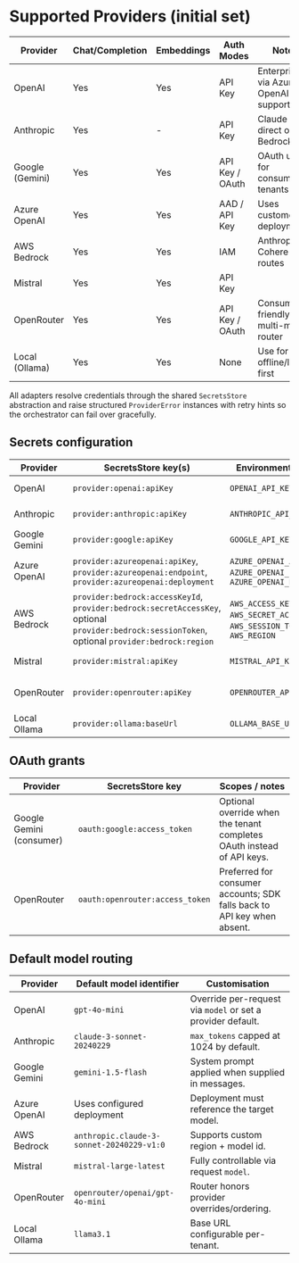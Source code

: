 # Supported Providers (initial set)

| Provider        | Chat/Completion | Embeddings | Auth Modes                 | Notes |
|----------------|------------------|------------|----------------------------|-------|
| OpenAI         | Yes              | Yes        | API Key                    | Enterprise via Azure OpenAI also supported |
| Anthropic      | Yes              | -          | API Key                    | Claude 3 via direct or Bedrock |
| Google (Gemini)| Yes              | Yes        | API Key / OAuth            | OAuth used for consumer tenants |
| Azure OpenAI   | Yes              | Yes        | AAD / API Key              | Uses customer deployments |
| AWS Bedrock    | Yes              | Yes        | IAM                        | Anthropic + Cohere routes |
| Mistral        | Yes              | Yes        | API Key                    |       |
| OpenRouter     | Yes              | Yes        | API Key / OAuth            | Consumer-friendly multi-model router |
| Local (Ollama) | Yes              | Yes        | None                       | Use for offline/local-first |

All adapters resolve credentials through the shared `SecretsStore` abstraction and raise structured `ProviderError` instances
with retry hints so the orchestrator can fail over gracefully.

## Secrets configuration

| Provider | SecretsStore key(s) | Environment fallback | Notes |
|----------|---------------------|-----------------------|-------|
| OpenAI | `provider:openai:apiKey` | `OPENAI_API_KEY` | Required to construct the SDK client. |
| Anthropic | `provider:anthropic:apiKey` | `ANTHROPIC_API_KEY` | Powers Claude 3 via Messages API. |
| Google Gemini | `provider:google:apiKey` | `GOOGLE_API_KEY` | Used for server-to-server Gemini access. |
| Azure OpenAI | `provider:azureopenai:apiKey`, `provider:azureopenai:endpoint`, `provider:azureopenai:deployment` | `AZURE_OPENAI_API_KEY`, `AZURE_OPENAI_ENDPOINT`, `AZURE_OPENAI_DEPLOYMENT` | Deployment name may also be supplied in the chat request. |
| AWS Bedrock | `provider:bedrock:accessKeyId`, `provider:bedrock:secretAccessKey`, optional `provider:bedrock:sessionToken`, optional `provider:bedrock:region` | `AWS_ACCESS_KEY_ID`, `AWS_SECRET_ACCESS_KEY`, `AWS_SESSION_TOKEN`, `AWS_REGION` | Region defaults to `us-east-1` when not provided. |
| Mistral | `provider:mistral:apiKey` | `MISTRAL_API_KEY` | Supports chat + embeddings. |
| OpenRouter | `provider:openrouter:apiKey` | `OPENROUTER_API_KEY` | Falls back to OAuth access token when available. |
| Local Ollama | `provider:ollama:baseUrl` | `OLLAMA_BASE_URL` | Defaults to `http://127.0.0.1:11434`. |

## OAuth grants

| Provider | SecretsStore key | Scopes / notes |
|----------|------------------|----------------|
| Google Gemini (consumer) | `oauth:google:access_token` | Optional override when the tenant completes OAuth instead of API keys. |
| OpenRouter | `oauth:openrouter:access_token` | Preferred for consumer accounts; SDK falls back to API key when absent. |

## Default model routing

| Provider | Default model identifier | Customisation |
|----------|-------------------------|---------------|
| OpenAI | `gpt-4o-mini` | Override per-request via `model` or set a provider default. |
| Anthropic | `claude-3-sonnet-20240229` | `max_tokens` capped at 1024 by default. |
| Google Gemini | `gemini-1.5-flash` | System prompt applied when supplied in messages. |
| Azure OpenAI | Uses configured deployment | Deployment must reference the target model. |
| AWS Bedrock | `anthropic.claude-3-sonnet-20240229-v1:0` | Supports custom region + model id. |
| Mistral | `mistral-large-latest` | Fully controllable via request `model`. |
| OpenRouter | `openrouter/openai/gpt-4o-mini` | Router honors provider overrides/ordering. |
| Local Ollama | `llama3.1` | Base URL configurable per-tenant. |
